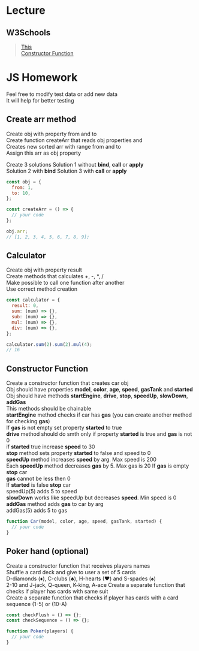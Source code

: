 # Lecture

## W3Schools

> [This](https://www.w3schools.com/js/js_this.asp)  
> [Constructor Function](https://www.w3schools.com/js/js_object_constructors.asp)

# JS Homework

Feel free to modify test data or add new data  
It will help for better testing

## Create arr method

Create obj with property from and to  
Create function createArr that reads obj properties and  
Creates new sorted arr with range from and to  
Assign this arr as obj property

Create 3 solutions
Solution 1 without **bind**, **call** or **apply**  
Solution 2 with **bind**
Solution 3 with **call** or **apply**

```javascript
const obj = {
  from: 1,
  to: 10,
};

const createArr = () => {
  // your code
};

obj.arr;
// [1, 2, 3, 4, 5, 6, 7, 8, 9];
```

## Calculator

Create obj with property result  
Create methods that calculates +, -, \*, /  
Make possible to call one function after another  
Use correct method creation

```javascript
const calculator = {
  result: 0,
  sum: (num) => {},
  sub: (num) => {},
  mul: (num) => {},
  div: (num) => {},
};

calculator.sum(2).sum(2).mul(4);
// 16
```

## Constructor Function

Create a constructor function that creates car obj  
Obj should have properties **model**, **color**, **age**, **speed**, **gasTank** and **started**  
Obj should have methods **startEngine**, **drive**, **stop**, **speedUp**, **slowDown**, **addGas**  
This methods should be chainable  
**startEngine** method checks if car has **gas** (you can create another method for checking **gas**)  
If **gas** is not empty set property **started** to true  
**drive** method should do smth only if property **started** is true and **gas** is not 0  
if **started** true increase **speed** to 30  
**stop** method sets property **started** to false and speed to 0  
**speedUp** method increases **speed** by arg. Max speed is 200  
Each **speedUp** method decreases **gas** by 5. Max gas is 20
If **gas** is empty **stop** car  
**gas** cannot be less then 0  
If **started** is false **stop** car  
speedUp(5) adds 5 to speed  
**slowDown** works like speedUp but decreases **speed**. Min speed is 0  
**addGas** method adds **gas** to car by arg  
addGas(5) adds 5 to gas

```javascript
function Car(model, color, age, speed, gasTank, started) {
  // your code
}
```

## Poker hand (optional)

Create a constructor function that receives players names  
Shuffle a card deck and give to user a set of 5 cards  
D-diamonds (♦), C-clubs (♣), H-hearts (♥) and S-spades (♠)  
2-10 and J-jack, Q-queen, K-king, A-ace
Create a separate function that checks if player has cards with same suit  
Create a separate function that checks if player has cards with a card sequence (1-5) or (10-A)

```javascript
const checkFlush = () => {};
const checkSequence = () => {};

function Poker(players) {
  // your code
}
```

